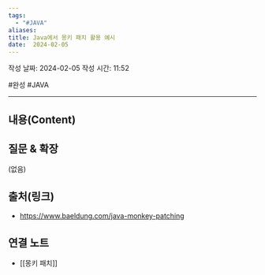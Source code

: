 ```yaml
---
tags:
  - "#JAVA"
aliases: 
title: Java에서 몽키 패치 활용 예시
date:  2024-02-05
---
```

작성 날짜: 2024-02-05
작성 시간: 11:52

#완성  #JAVA 

----
## 내용(Content)


## 질문 & 확장

(없음)

## 출처(링크)
- https://www.baeldung.com/java-monkey-patching

## 연결 노트
- [[몽키 패치]]










